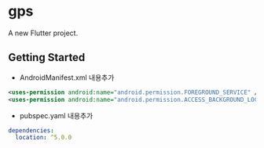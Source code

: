 # gps

A new Flutter project.

## Getting Started

- AndroidManifest.xml 내용추가 
```xml
<uses-permission android:name="android.permission.FOREGROUND_SERVICE" />
<uses-permission android:name="android.permission.ACCESS_BACKGROUND_LOCATION"/>
```

- pubspec.yaml 내용추가
```yaml
dependencies:
  location: ^5.0.0
```
